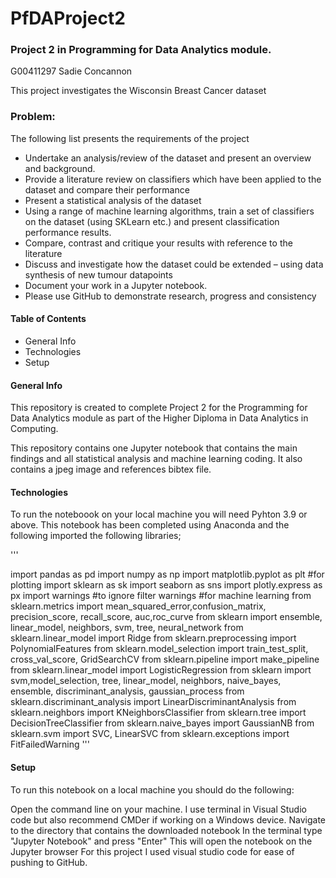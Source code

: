 # PfDAProject2

### Project 2 in Programming for Data Analytics module.

G00411297 Sadie Concannon

This project investigates the Wisconsin Breast Cancer dataset

### Problem: 
The following list presents the requirements of the project

- Undertake an analysis/review of the dataset and present an overview and background.
- Provide a literature review on classifiers which have been applied to the dataset and compare their performance
- Present a statistical analysis of the dataset
- Using a range of machine learning algorithms, train a set of classifiers on the dataset (using SKLearn etc.) and present   classification performance results. 
- Compare, contrast and critique your results with reference to the literature
- Discuss and investigate how the dataset could be extended – using data synthesis of new tumour datapoints
- Document your work in a Jupyter notebook.
- Please use GitHub to demonstrate research, progress and consistency

#### Table of Contents
- General Info
- Technologies
- Setup

#### General Info
This repository is created to complete Project 2 for the Programming for Data Analytics module as part of the Higher Diploma in Data Analytics in Computing.

This repository contains one Jupyter notebook that contains the main findings and all statistical analysis and machine learning coding. It also contains a jpeg image and references bibtex file.

#### Technologies
To run the noteboook on your local machine you will need Pyhton 3.9 or above. This notebook has been completed using Anaconda and the following imported the following libraries;

'''

import pandas as pd
import numpy as np
import matplotlib.pyplot as plt #for plotting
import sklearn as sk
import seaborn as sns
import plotly.express as px
import warnings #to ignore filter warnings
#for machine learning
from sklearn.metrics import mean_squared_error,confusion_matrix, precision_score, recall_score, auc,roc_curve
from sklearn import ensemble, linear_model, neighbors, svm, tree, neural_network
from sklearn.linear_model import Ridge
from sklearn.preprocessing import PolynomialFeatures
from sklearn.model_selection import train_test_split, cross_val_score, GridSearchCV
from sklearn.pipeline import make_pipeline
from sklearn.linear_model import LogisticRegression
from sklearn import svm,model_selection, tree, linear_model, neighbors, naive_bayes, ensemble, discriminant_analysis, gaussian_process
from sklearn.discriminant_analysis import LinearDiscriminantAnalysis
from sklearn.neighbors import KNeighborsClassifier
from sklearn.tree import DecisionTreeClassifier
from sklearn.naive_bayes import GaussianNB
from sklearn.svm import SVC, LinearSVC
from sklearn.exceptions import FitFailedWarning
'''

#### Setup
To run this notebook on a local machine you should do the following:

Open the command line on your machine. I use terminal in Visual Studio code but also recommend CMDer if working on a Windows device.
Navigate to the directory that contains the downloaded notebook
In the terminal type "Jupyter Notebook" and press "Enter"
This will open the notebook on the Jupyter browser
For this project I used visual studio code for ease of pushing to GitHub.
